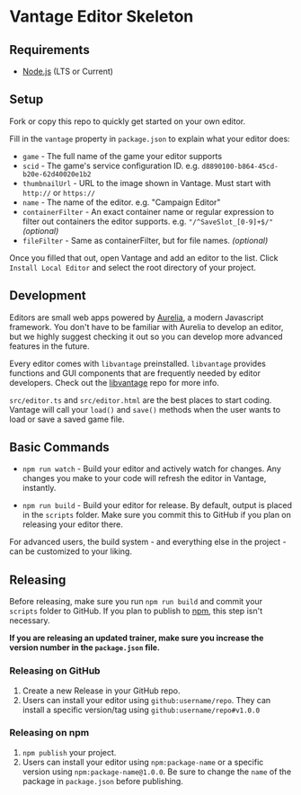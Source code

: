 # Vantage Editor Skeleton

## Requirements

- [Node.js](https://nodejs.org) (LTS or Current)

## Setup

Fork or copy this repo to quickly get started on your own editor.

Fill in the `vantage` property in `package.json` to explain what your editor does:

- `game` - The full name of the game your editor supports
- `scid` - The game's service configuration ID. e.g. `d8890100-b864-45cd-b20e-62d40020e1b2`
- `thumbnailUrl` - URL to the image shown in Vantage. Must start with `http://` or `https://`
- `name` - The name of the editor. e.g. "Campaign Editor"
- `containerFilter` - An exact container name or regular expression to filter out containers the editor supports. e.g. `"/^SaveSlot_[0-9]+$/"` *(optional)*
- `fileFilter` - Same as containerFilter, but for file names. *(optional)*

Once you filled that out, open Vantage and add an editor to the list. Click `Install Local Editor` and select the root directory of your project.

## Development

Editors are small web apps powered by [Aurelia](http://aurelia.io/), a modern Javascript framework. You don't have to be familiar with Aurelia to develop an editor, but we highly suggest checking it out so you can develop more advanced features in the future.

Every editor comes with `libvantage` preinstalled. `libvantage` provides functions and GUI components that are frequently needed by editor developers. Check out the [libvantage](https://github.com/vantagemods/libvantage) repo for more info.

`src/editor.ts` and `src/editor.html` are the best places to start coding. Vantage will call your `load()` and `save()` methods when the user wants to load or save a saved game file.

## Basic Commands

- `npm run watch` - Build your editor and actively watch for changes. Any changes you make to your code will refresh the editor in Vantage, instantly.

- `npm run build` - Build your editor for release. By default, output is placed in the `scripts` folder. Make sure you commit this to GitHub if you plan on releasing your editor there.

For advanced users, the build system - and everything else in the project - can be customized to your liking.

## Releasing

Before releasing, make sure you run `npm run build` and commit your `scripts` folder to GitHub. If you plan to publish to [npm](https://www.npmjs.com/), this step isn't necessary.

**If you are releasing an updated trainer, make sure you increase the version number in the `package.json` file.**

### Releasing on GitHub

1. Create a new Release in your GitHub repo.
2. Users can install your editor using `github:username/repo`. They can install a specific version/tag using `github:username/repo#v1.0.0`

### Releasing on npm

1. `npm publish` your project.
2. Users can install your editor using `npm:package-name` or a specific version using `npm:package-name@1.0.0`. Be sure to change the `name` of the package in `package.json` before publishing.

